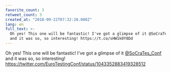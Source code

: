 ```yaml
---
favorite_count: 3
retweet_count: 3
created_at: "2018-09-22T07:32:20.000Z"
lang: en
full_text: >-
  Oh yes! This one will be fantastic! I've got a glimpse of it @SoCraTes_Conf
  and it was so, so interesting! https://t.co/sHW1k0Y8Dd
---
```


Oh yes! This one will be fantastic! I've got a glimpse of it
[@SoCraTes_Conf](https://twitter.com/SoCraTes_Conf) and it was so, so
interesting! <https://twitter.com/EuroTestingConf/status/1043352883419328512>
